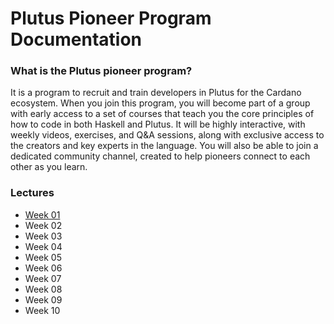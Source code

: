 # Plutus Pioneer Program Documentation

### What is the Plutus pioneer program?

It is a program to recruit and train developers in Plutus for the Cardano ecosystem. When you join this program, you will become part of a group with early access to a set of courses that teach you the core principles of how to code in both Haskell and Plutus. It will be highly interactive, with weekly videos, exercises, and Q&A sessions, along with exclusive access to the creators and key experts in the language. You will also be able to join a dedicated community channel, created to help pioneers connect to each other as you learn.

### Lectures

- [Week 01](https://github.com/Vielhammer/plutus-pioneer-docs/blob/master/week01/week01.md)
- Week 02
- Week 03
- Week 04
- Week 05
- Week 06
- Week 07
- Week 08
- Week 09
- Week 10